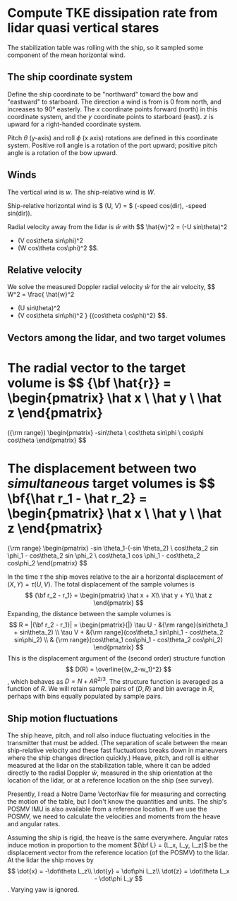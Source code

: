 # Compute TKE dissipation rate from lidar quasi vertical stares

The stabilization table was rolling with the ship, so it sampled some component of the mean horizontal wind.

## The ship coordinate system
Define the ship coordinate to be "northward" toward the bow and "eastward" to starboard. The direction a wind is from is 0 from north, and increases to 90° easterly. The $x$ coordinate points forward (north) in this coordinate system, and the $y$ coordinate points to starboard (east). $z$ is upward for a right-handed coordinate system.

Pitch $\theta$ (y-axis) and roll $\phi$ (x axis) rotations are defined in this coordinate system. Positive roll angle is a rotation of the port upward; positive pitch angle is a rotation of the bow upward.

## Winds
The vertical wind is $w$. The ship-relative wind 
is $W$.

Ship-relative horizontal wind is
$ (U, V) = $ (-speed cos(dir), -speed sin(dir)).

Radial velocity away from the lidar is $\hat{w}$ with
$$
\hat{w}^2 = (-U sin\theta)^2 
+ (V cos\theta sin\phi)^2 
+ (W cos\theta cos\phi)^2 
$$.

## Relative velocity
We solve the measured Doppler radial velocity $\hat w$ for the air velocity,
$$
W^2 = \frac{ \hat{w}^2 
- (U sin\theta)^2 
- (V cos\theta sin\phi)^2 }
{(cos\theta cos\phi)^2}
$$.

## Vectors among the lidar, and two target volumes
The radial vector to the target volume is
$$
{\bf \hat{r}} =
\begin{pmatrix}
\hat x \\ \hat y \\ \hat z
\end{pmatrix}
=
({\rm range})
\begin{pmatrix}
-sin\theta \\
 cos\theta sin\phi \\
 cos\phi cos\theta
\end{pmatrix}
$$

The displacement between two *simultaneous* target
volumes is
$$
\bf{\hat r_1 - \hat r_2} = 
\begin{pmatrix}
\hat x \\
\hat y \\
\hat z
\end{pmatrix}
=
{\rm range}
\begin{pmatrix}
-sin \theta_1-(-sin \theta_2) \\
cos\theta_2 sin \phi_1 - cos\theta_2 sin \phi_2 \\
cos\theta_1 cos \phi_1 - cos\theta_2 cos\phi_2
\end{pmatrix}
$$

In the time $\tau$ the ship moves relative to the air a horizontal displacement of $(X, Y) = \tau(U,V)$. The total displacement of the sample volumes is 
$$
{\bf r_2 - r_1} = 
\begin{pmatrix}
\hat x + X\\
\hat y + Y\\
\hat z
\end{pmatrix}
$$
Expanding, the distance between the sample volumes is 
$$
R = |{\bf r_2 - r_1}| =
\begin{pmatrix}{|}
\tau U - &{\rm range}(sin\theta_1 + sin\theta_2) \\
\tau V + &{\rm range}(cos\theta_1 sin\phi_1 - cos\theta_2 sin\phi_2) \\
 & {\rm range}(cos\theta_1 cos\phi_1 - cos\theta_2 cos\phi_2)
\end{pmatrix}
$$
This is the displacement argument of the (second order) structure function 
$$
D(R) = \overline{(w_2-w_1)^2}
$$,
which behaves as $D = N + AR^{2/3}$.
The structure function is averaged as a function of $R$. We will retain sample pairs of $(D,R)$ and bin average in $R$, perhaps with bins equally populated by sample pairs.

## Ship motion fluctuations
The ship heave, pitch, and roll also induce fluctuating velocities in the transmitter that must be added. (The separation of scale between the mean ship-relative velocity and these fast fluctuations breaks down in maneuvers where the ship changes direction quickly.) Heave, pitch, and roll is either measured at the lidar on the stabilization table, where it can be added directly to the radial Doppler $\hat w$, measured in the ship orientation at the location of the lidar, or at a reference location on the ship (see survey).

Presently, I read a Notre Dame VectorNav file for measuring and correcting the motion of the table, but I don't know the quantities and units. The ship's POSMV IMU is also available from a reference location. If we use the POSMV, we need to calculate the velocities and moments from the heave and angular rates.

Assuming the ship is 
rigid, the heave is the same everywhere. Angular rates induce motion in proportion to the moment
${\bf L} = (L_x, L_y, L_z)$ 
be the displacement vector from the reference location 
(of the POSMV) to the lidar. At the lidar the ship
moves by 
$$
\dot{x} = -\dot\theta L_z\\
\dot{y} = \dot\phi L_z\\
\dot{z} = \dot\theta L_x - \dot\phi L_y
$$.
Varying yaw is ignored.

